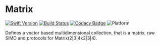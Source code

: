 # Matrix

[![Swift Version](https://img.shields.io/badge/Swift-4.2-red.svg)](https://swift.org/)
[![Build Status](https://travis-ci.com/markuswntr/matrix.svg?branch=master)](https://travis-ci.com/markuswntr/matrix)
[![Codacy Badge](https://api.codacy.com/project/badge/Grade/b915e58e800d4d0487923ec672b606da)](https://www.codacy.com/app/markuswntr/matrix)
![Platform](https://img.shields.io/badge/platform-macOS%20%7C%20linux-lightgrey.svg)

Defines a vector based multidimensional collection, that is a matrix, raw SIMD and protocols for Matrix(2|3|4x2|3|4).

